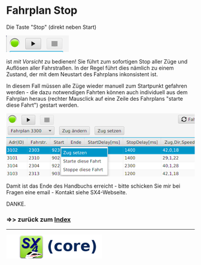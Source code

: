 # Fahrplan Stop

Die Taste "Stop" (direkt neben Start)

![](power-start-stop.png)

ist *mit Vorsicht* zu bedienen! Sie führt zum sofortigen Stop aller Züge und Auflösen aller
Fahrstraßen. In der Regel führt dies nämlich zu einem Zustand, der mit dem Neustart des Fahrplans
inkonsistent ist.

In diesem Fall müssen alle Züge wieder manuell zum Startpunkt gefahren werden - die dazu notwendigen
Fahrten können auch individuell aus dem Fahrplan heraus (rechter Mausclick auf eine Zeile des Fahrplans 
"starte diese Fahrt") gestart werden.

![](set-train1.png)

Damit ist das Ende des Handbuchs erreicht - bitte schicken Sie mir bei Fragen eine email - Kontakt siehe
SX4-Webseite.

DANKE.

### =>>  zurück zum [Index](index.md)

___

![](sx4_loco2_core.png)

